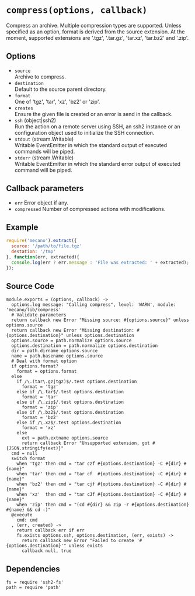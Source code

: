 
# `compress(options, callback)`

Compress an archive. Multiple compression types are supported. Unless
specified as an option, format is derived from the source extension. At the
moment, supported extensions are '.tgz', '.tar.gz', 'tar.xz', 'tar.bz2' and '.zip'.

## Options

*   `source`   
    Archive to compress.   
*   `destination`   
    Default to the source parent directory.   
*   `format`   
    One of 'tgz', 'tar', 'xz', 'bz2' or 'zip'.   
*   `creates`   
    Ensure the given file is created or an error is send in the callback.   
*   `ssh` (object|ssh2)   
    Run the action on a remote server using SSH, an ssh2 instance or an
    configuration object used to initialize the SSH connection.   
*   `stdout` (stream.Writable)   
    Writable EventEmitter in which the standard output of executed commands will
    be piped.   
*   `stderr` (stream.Writable)   
    Writable EventEmitter in which the standard error output of executed command
    will be piped.   

## Callback parameters

*   `err`
    Error object if any.
*   `compressed`
    Number of compressed actions with modifications.

## Example

```javascript
require('mecano').extract({
  source: '/path/to/file.tgz'
  destation: '/tmp'
}, function(err, extracted){
  console.log(err ? err.message : 'File was extracted: ' + extracted);
});
```

## Source Code

    module.exports = (options, callback) ->
      options.log message: "Calling compress", level: 'WARN', module: 'mecano/lib/compress'
      # Validate parameters
      return callback new Error "Missing source: #{options.source}" unless options.source
      return callback new Error "Missing destination: #{options.destination}" unless options.destination
      options.source = path.normalize options.source
      options.destination = path.normalize options.destination
      dir = path.dirname options.source
      name = path.basename options.source
      # Deal with format option
      if options.format?
        format = options.format
      else
        if /\.(tar\.gz|tgz)$/.test options.destination
          format = 'tgz'
        else if /\.tar$/.test options.destination
          format = 'tar'
        else if /\.zip$/.test options.destination
          format = 'zip'
        else if /\.bz2$/.test options.destination
          format = 'bz2'
        else if /\.xz$/.test options.destination
          format = 'xz'
        else
          ext = path.extname options.source
          return callback Error "Unsupported extension, got #{JSON.stringify(ext)}"
      cmd = null
      switch format
        when 'tgz' then cmd = "tar czf #{options.destination} -C #{dir} #{name}"
        when 'tar' then cmd = "tar cf  #{options.destination} -C #{dir} #{name}"
        when 'bz2' then cmd = "tar cjf #{options.destination} -C #{dir} #{name}"
        when 'xz'  then cmd = "tar cJf #{options.destination} -C #{dir} #{name}"
        when 'zip' then cmd = "(cd #{dir} && zip -r #{options.destination} #{name} && cd -)"
      @execute
        cmd: cmd
      , (err, created) ->
        return callback err if err
        fs.exists options.ssh, options.destination, (err, exists) ->
          return callback new Error "Failed to create '#{options.destination}'" unless exists
          callback null, true

## Dependencies

    fs = require 'ssh2-fs'
    path = require 'path'
